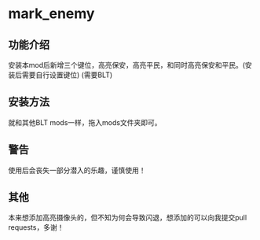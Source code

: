 # mark_enemy
## 功能介绍
安装本mod后新增三个键位，高亮保安，高亮平民，和同时高亮保安和平民。(安装后需要自行设置键位)
(需要BLT)
## 安装方法
就和其他BLT mods一样，拖入mods文件夹即可。
## 警告
使用后会丧失一部分潜入的乐趣，谨慎使用！
## 其他
本来想添加高亮摄像头的，但不知为何会导致闪退，想添加的可以向我提交pull requests，多谢！
